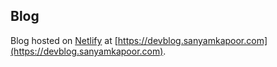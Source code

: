 ## Blog

Blog hosted on [Netlify](https://www.netlify.com/) at [https://devblog.sanyamkapoor.com](https://devblog.sanyamkapoor.com).
